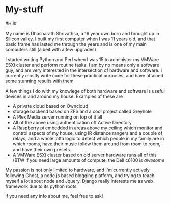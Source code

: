 My-stuff
========


#Hi!#

  My name is Dhasharath Shrivathsa, a 16 year own born and brought up in Silicon valley.
I built my first computer when I was 11 years old, and that basic frame has lasted me through the years and is one of my main computers still (albeit with a few upgrades)

  I started writing Python and Perl when I was 15 to administer my VMWare ESXi cluster and perform routine tasks. I am by no means only a software guy, and am very interested in the intersection of hardware and software. I currently mostly write code for these practical purposes, and have attained some stunning results with them
  
  A few things I do with my knowlege of both hardware and software is useful devices in and around my house. Examples of these are 
  * A private cloud based on Owncloud
  * storage backend based on ZFS and a cool project called Greyhole
  * A Plex Media server running on top of it all
  * All of the above using authentication off Active Directory
  * A Raspberry pi embedded in areas above my ceiling which monitor and control aspects of my house, using IR distance rangers and a couple of relays, and a whole lotta logic to detect which people in my family are in which rooms, have their music follow them around from room to room, and have their own presets.
  * A VMWare ESXi cluster based on old server hardware runs all of this (BTW if you need large amounts of compute, the Dell c6100 is *awesome*


  My passion is not only limited to hardware, and I'm currently actively following Ghost, a node.js based blogging platform, and trying to teach myself a lot about node and Jquery. Django really interests me as web framework due to its python roots.
  
  if you need any info about me, feel free to ask!

